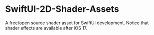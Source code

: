 # SwiftUI-2D-Shader-Assets
A free/open source shader asset for SwiftUI development. Notice that shader effects are available after iOS 17.

